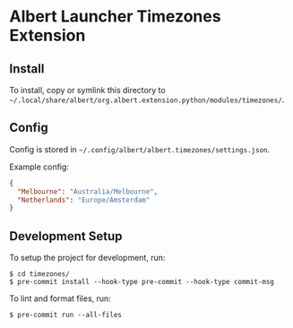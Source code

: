 # Albert Launcher Timezones Extension
## Install
To install, copy or symlink this directory to `~/.local/share/albert/org.albert.extension.python/modules/timezones/`.

## Config
Config is stored in `~/.config/albert/albert.timezones/settings.json`.

Example config:

```json
{
  "Melbourne": "Australia/Melbourne",
  "Netherlands": "Europe/Amsterdam"
}
```

## Development Setup
To setup the project for development, run:

    $ cd timezones/
    $ pre-commit install --hook-type pre-commit --hook-type commit-msg

To lint and format files, run:

    $ pre-commit run --all-files
